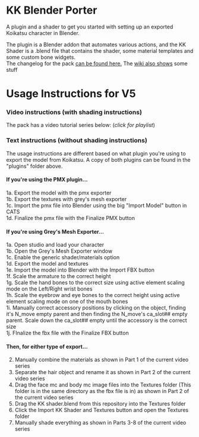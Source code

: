 # KK Blender Porter
A plugin and a shader to get you started with setting up an exported Koikatsu character in Blender.  

The plugin is a Blender addon that automates various actions, and the KK Shader is a .blend file that contains the shader, some material templates and some custom bone widgets.  
The changelog for the pack [can be found here.](https://github.com/FlailingFog/KK-Blender-Shader-Pack/blob/master/Changelog.md)
The [wiki also shows](https://github.com/FlailingFog/KK-Blender-Shader-Pack/wiki) some stuff

# Usage Instructions for V5
### Video instructions (with shading instructions)
The pack has a video tutorial series below: (*click for playlist*)


### Text instructions (without shading instructions)
The usage instructions are different based on what plugin you're using to export the model from Koikatsu. A copy of both plugins can be found in the "plugins" folder above.
#### If you're using the PMX plugin...
1a. Export the model with the pmx exporter  
1b. Export the textures with grey's mesh exporter  
1c. Import the pmx file into Blender using the big "Import Model" button in CATS  
1d. Finalize the pmx file with the Finalize PMX button  
#### If you're using Grey's Mesh Exporter...
1a. Open studio and load your character  
1b. Open the Grey's Mesh Exporter window  
1c. Enable the generic shader/materials option  
1d. Export the model and textures  
1e. Import the model into Blender with the Import FBX button  
1f. Scale the armature to the correct height  
1g. Scale the hand bones to the correct size using active element scaling mode on the Left/Right wrist bones  
1h. Scale the eyebrow and eye bones to the correct height using active element scaling mode on one of the mouth bones  
1i. Manually correct accessory positions by clicking on the object, finding it's N_move empty parent and then finding the N_move's ca_slot## empty parent. Scale down the ca_slot## empty until the accessory is the correct size  
1j.  FInalize the fbx file with the Finalize FBX button  
#### Then, for either type of export...
2. Manually combine the materials as shown in Part 1 of the current video series
3. Separate the hair object and rename it as shown in Part 2 of the current video series
4. Drag the face mc and body mc image files into the Textures folder (This folder is in the same directory as the fbx file is in) as shown in Part 2 of the current video series
5. Drag the KK shader.blend from this repository into the Textures folder
6. Click the Import KK Shader and Textures button and open the Textures folder
7. Manually shade everything as shown in Parts 3-8 of the current video series
